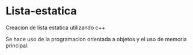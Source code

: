 # Lista-estatica

Creacion de lista estatica utilizando c++

Se hace uso de la programacion orientada a objetos y el uso de memoria principal.
